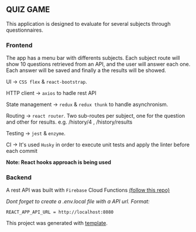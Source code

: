 ## QUIZ GAME

This application is designed to evaluate for several subjects through questionnaires.

### Frontend

The app has a menu bar with differents subjects. Each subject route will show 10 questions retrieved from an API, and the user will answer each one. Each answer will be saved and finally a the results will be showed.

UI -> `CSS flex` & `react-bootstrap`.

HTTP client -> `axios` to hadle rest API

State management -> `redux` & `redux thunk` to handle asynchronism.

Routing -> `react router`. Two sub-routes per subject, one for the question and other for results. e.g. /history/4 , /history/results

Testing -> `jest` & `enzyme`.

CI -> It's used `Husky` in order to execute unit tests and apply the linter before each commit

**Note: React hooks approach is being used**

### Backend

A rest API was built with `Firebase` Cloud Functions [(follow this repo)](https://github.com/gonzs/quiz-firebase-api)

_Dont forget to create a .env.local file with a API url. Format:_

```shell
REACT_APP_API_URL = http://localhost:8080
```

This project was generated with [template](https://github.com/gonzs/react-template).
